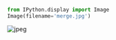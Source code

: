 ```python
from IPython.display import Image
Image(filename='merge.jpg')
```




![jpeg](output_0_0.jpeg)


